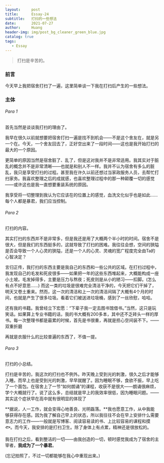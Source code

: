 ```yaml
---
layout:     post
title:      Essay-24
subtitle:   打扫的一些想法
date:       2021-07-27
author:     Huang
header-img: img/post_bg_cleaner_green_blue.jpg
catalog: true
tags:
   - Essay
---
```


> 打扫是辛苦的。

### 前言

今天早上我把宿舍打扫了一遍，这里简单谈一下我在打扫后产生的一些想法。

### 主体

###### Para 1

首先当然是谈谈我打扫的理由了。

我早在很久以前就想要把宿舍打扫一遍是找不到机会——不是这个舍友在，就是另一个在。今天，一个舍友回去了，正好空出来了一段时间——这也是我开始打扫的最大的一个原因。

更简单的原因当然是宿舍脏了、乱了，但是这对我并不是非常适用。我其实对于脏乱的概念并不是非常清晰——也就是和别人不一样。我并不认为宿舍有多么的脏乱，我只是享受打扫的过程。甚至我在许久以前还想过当家政服务人员，去帮忙打扫家务。我喜欢整理之后的成就感，也喜欢整理过程中的那一种颠覆一切的感觉——或许这也是我一直想要重装系统的原因。

我享受将一切整理到我认为它应该在的位置上的感觉，血洗文化似乎也是如此……每个人都是暴君，我们应当控制。

###### Para 2

打扫的内容。

其实打扫的东西并不是非常多，但是我还是用了大概两个半小时的时间。宿舍不是很大，但是我们的东西挺多的，这就导致了打扫的困难。我往往会想，空间的狭隘是否会导致一个人心灵的狭隘，还是一个人的心灵、灵魂的宽广程度完全由Ta的心智决定？

言归正传，我打扫的东西主要是我自己的东西和一些公共的区域。在打扫过程中，我发现自己的毛发和死皮很多——如果把一年的这些东西堆起来，大概能构成一座小土坡。毛发掉得多，主要是压力与熬夜；死皮则是从小的陋习——扣脚。(怎么有点不好意思……) 而这一类的垃圾是很难完全清洁干净的，今天把它们干掉了，明天又卷土重来。然而，这一次的清洁和上一次的清洁间隔了大概有4个月的时间，也就是产生了很多垃圾。看着它们被送进垃圾桶，感到了一丝欣慰，哈哈。

还有我的书籍。我曾经立下宏愿：“下辈子我一定去图书馆借书。”当然，这只是玩笑话。如果算上专业书籍的话，我的书大概有200多本，其中还不乏砖头一样的厚书。每一次整理书都是最累的时候，首先是书很重，再就是担心空间装不下。——双重折磨

再就是衣服什么的比较普遍的东西了，不值一提。

###### Para 3

打扫的小总结。

打扫是辛苦的，我这次的打扫也不例外。昨天晚上受到光的刺激，很久之后才能够入睡。而早上也是受到光的刺激，早早就醒了。因为睡眠不够，食欲不振，早上吃了一个面包。在宿舍上了一节“如何朗诵”的课程，收获不是很大——朗诵很麻烦，学个大概就行了。说了这么多，总结就是早上的我效率很低，因为睡眠问题。——其实这个症状早在高中就有很明显的体现了

**据说，人一工作，就会变得心地善良、光明磊落。**我也愿意工作，从中我能够获得存在感。因为我了解自己早上的状态，所以我往往不会在早上安排什么需要意志力的工作——一般就是写博客、阅读容易读的书、上比较容易的课程和摸🐟。而今天，我安排的是打扫卫生。除了身体上有点累，精神还是很放松的。

我在打扫之后，看到整洁的一切——由我创造的一切，顿时感觉我成为了宿舍的主宰者，**我成为了一个暴君**。

(忘记拍照了，不过一切都能够在我心中重现出来。)



